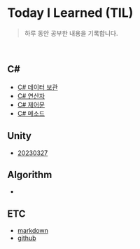 # Today I Learned (TIL)
> 하루 동안 공부한 내용을 기록합니다.  
<br/>  

## C#  
- [C# 데이터 보관](https://github.com/minpul/TIL/blob/main/C%23/C%23%20%EB%8D%B0%EC%9D%B4%ED%84%B0%20%EB%B3%B4%EA%B4%80.md)
- [C# 연산자](https://github.com/minpul/TIL/blob/main/C%23/C%23%20%EC%97%B0%EC%82%B0%EC%9E%90.md)
- [C# 제어문](https://github.com/minpul/TIL/blob/main/C%23/C%23%20%EC%A0%9C%EC%96%B4%EB%AC%B8.md)
- [C# 메소드](https://github.com/minpul/TIL/blob/main/C%23/C%23%20%EB%A9%94%EC%86%8C%EB%93%9C.md)
## Unity
- [20230327](https://github.com/minpul/TIL/blob/main/Unity/Unity%2020230327.md)
## Algorithm
-
## ETC
- [markdown](./ETC/markdown.md)
- [github](./ETC/github.md)
